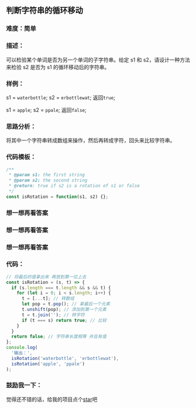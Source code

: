 ## 判断字符串的循环移动

### 难度：简单

### 描述：

可以检验某个单词是否为另一个单词的子字符串。给定 s1 和 s2，请设计一种方法来检验 s2 是否为 s1 的循环移动后的字符串。

### 样例：

s1 = `waterbottle`;
s2 = `erbottlewat`;
返回`true`;

s1 = `apple`;
s2 = `ppale`;
返回`false`;

### 思路分析：

将其中一个字符串转成数组来操作，然后再转成字符，回头来比较字符串。

### 代码模板：

```js
/**
 * @param s1: the first string
 * @param s2: the socond string
 * @return: true if s2 is a rotation of s1 or false
 */
const isRotation = function(s1, s2) {};
```

### 想一想再看答案

### 想一想再看答案

### 想一想再看答案

### 代码：

```js
// 将最后的值拿出来 再放到第一位上去
const isRotation = (s, t) => {
  if (s.length === t.length && s && t) {
    for (let i = 0; i < s.length; i++) {
      t = [...t]; // 转数组
      let pop = t.pop(); // 拿最后一个元素
      t.unshift(pop); // 添加到第一个元素
      t = t.join(''); // 转字符
      if (t === s) return true; // 比较
    }
  }
  return false; // 字符串长度相等 并且有值
};
console.log(
  '输出：',
  isRotation('waterbottle', 'erbottlewat'),
  isRotation('apple', 'ppale')
);
```

### 鼓励我一下：

觉得还不错的话，给我的项目点个[star](https://github.com/OBKoro1/Brush_algorithm)吧

